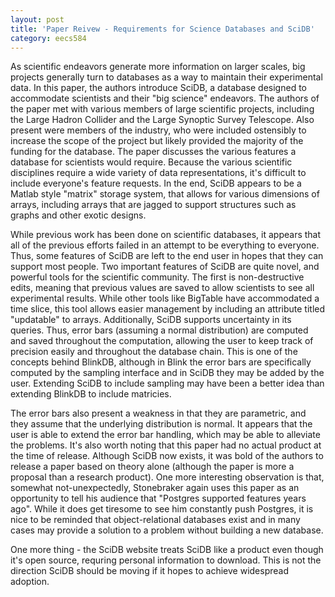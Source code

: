 ```yaml
---
layout: post
title: 'Paper Reivew - Requirements for Science Databases and SciDB' 
category: eecs584
---
```

As scientific endeavors generate more information on larger scales, big projects generally turn to databases as a way to maintain their experimental data. In this paper, the authors introduce SciDB, a database designed to accommodate scientists and their "big science" endeavors. The authors of the paper met with various members of large scientific projects, including the Large Hadron Collider and the Large Synoptic Survey Telescope. Also present were members of the industry, who were included ostensibly to increase the scope of the project but likely provided the majority of the funding for the database. The paper discusses the various features a database for scientists would require. Because the various scientific disciplines require a wide variety of data representations, it's difficult to include everyone's feature requests. In the end, SciDB appears to be a Matlab style "matrix" storage system, that allows for various dimensions of arrays, including arrays that are jagged to support structures such as graphs and other exotic designs.

While previous work has been done on scientific databases, it appears that all of the previous efforts failed in an attempt to be everything to everyone. Thus, some features of SciDB are left to the end user in hopes that they can support most people. Two important features of SciDB are quite novel, and powerful tools for the scientific community. The first is non-destructive edits, meaning that previous values are saved to allow scientists to see all experimental results. While other tools like BigTable have accommodated a time slice, this tool allows easier management by including an attribute titled "updatable" to arrays. Additionally, SciDB supports uncertainty in its queries. Thus, error bars (assuming a normal distribution) are computed and saved throughout the computation, allowing the user to keep track of precision easily and throughout the database chain. This is one of the concepts behind BlinkDB, although in Blink the error bars are specifically computed by the sampling interface and in SciDB they may be added by the user. Extending SciDB to include sampling may have been a better idea than extending BlinkDB to include matricies. 

The error bars also present a weakness in that they are parametric, and they assume that the underlying distribution is normal. It appears that the user is able to extend the error bar handling, which may be able to alleviate the problems. It's also worth noting that this paper had no actual product at the time of release. Although SciDB now exists, it was bold of the authors to release a paper based on theory alone (although the paper is more a proposal than a research product). One more interesting observation is that, somewhat not-unexpectedly, Stonebraker again uses this paper as an opportunity to tell his audience that "Postgres supported features years ago". While it does get tiresome to see him constantly push Postgres, it is nice to be reminded that object-relational databases exist and in many cases may provide a solution to a problem without building a new database.

One more thing - the SciDB website treats SciDB like a product even though it's open source, requring personal information to download. This is not the direction SciDB should be moving if it hopes to achieve widespread adoption.
